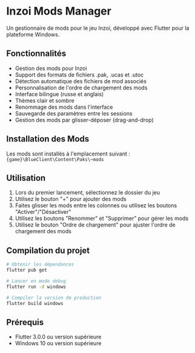 
# Inzoi Mods Manager

Un gestionnaire de mods pour le jeu Inzoi, développé avec Flutter pour la plateforme Windows.

## Fonctionnalités

- Gestion des mods pour Inzoi
- Support des formats de fichiers .pak, .ucas et .utoc
- Détection automatique des fichiers de mod associés
- Personnalisation de l'ordre de chargement des mods
- Interface bilingue (russe et anglais)
- Thèmes clair et sombre
- Renommage des mods dans l'interface
- Sauvegarde des paramètres entre les sessions
- Gestion des mods par glisser-déposer (drag-and-drop)

## Installation des Mods

Les mods sont installés à l'emplacement suivant : `{game}\BlueClient\Content\Paks\~mods`

## Utilisation

1. Lors du premier lancement, sélectionnez le dossier du jeu
2. Utilisez le bouton "+" pour ajouter des mods
3. Faites glisser les mods entre les colonnes ou utilisez les boutons "Activer"/"Désactiver"
4. Utilisez les boutons "Renommer" et "Supprimer" pour gérer les mods
5. Utilisez le bouton "Ordre de chargement" pour ajuster l'ordre de chargement des mods

## Compilation du projet

```bash
# Obtenir les dépendances
flutter pub get

# Lancer en mode debug
flutter run -d windows

# Compiler la version de production
flutter build windows
```

## Prérequis

- Flutter 3.0.0 ou version supérieure
- Windows 10 ou version supérieure
